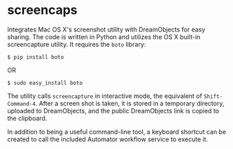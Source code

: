 screencaps
==========

Integrates Mac OS X's screenshot utility with DreamObjects for easy sharing.
The code is written in Python and utilizes the OS X built-in screencapture
utility.  It requires the ``boto`` library:

    $ pip install boto

OR

    $ sudo easy_install boto


The utility calls ``screencapture`` in interactive mode, the equivalent of
``Shift-Command-4``.  After a screen shot is taken, it is stored in a temporary
directory, uploaded to DreamObjects, and the public DreamObjects link is copied
to the clipboard.

In addition to being a useful command-line tool, a keyboard shortcut can be
created to call the included Automator workflow service to execute it.
